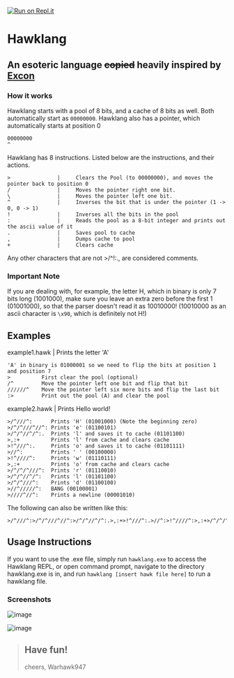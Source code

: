 [![Run on Repl.it](https://repl.it/badge/github/Warhawk947/hawklang)](https://repl.it/github/Warhawk947/hawklang)


# Hawklang
## An esoteric language ~~copied~~ heavily inspired by [Excon](https://esolangs.org/wiki/EXCON)

### How it works
Hawklang starts with a pool of 8 bits, and a cache of 8 bits as well. Both automatically start as `00000000`.
Hawklang also has a pointer, which automatically starts at position 0 
```
00000000
^
```



Hawklang has 8 instructions. Listed below are the instructions, and their actions.
```
>               |     Clears the Pool (to 00000000), and moves the pointer back to position 0
/               |     Moves the pointer right one bit.
\               |     Moves the pointer left one bit.
^               |     Inverses the bit that is under the pointer (1 -> 0, 0 -> 1)
!               |     Inverses all the bits in the pool
:               |     Reads the pool as a 8-bit integer and prints out the ascii value of it
.               |     Saves pool to cache
,               |     Dumps cache to pool
+               |     Clears cache
```
Any other characters that are not >/\^!:., are considered comments.

### Important Note
If you are dealing with, for example, the letter H, which in binary is only 7 bits long (1001000), 
make sure you leave an extra zero before the first 1 (01001000), so that the parser doesn't read it as 10010000!
(10010000 as an ascii character is `\x90`, which is definitely not H!)

## Examples

example1.hawk | Prints the letter 'A'
```
'A' in binary is 01000001 so we need to flip the bits at position 1 and position 7
>          First clear the pool (optional)
/^         Move the pointer left one bit and flip that bit
//////^    Move the pointer left six more bits and flip the last bit
:>         Print out the pool (A) and clear the pool
```



example2.hawk | Prints Hello world!
```
>/^///^:      Prints 'H' (01001000) (Note the beginning zero)
>/^/^///^//^: Prints 'e' (01100101)
>/^/^//^/^:.  Prints 'l' and saves it to cache (01101100)
>,:+          Prints 'l' from cache and clears cache
>!^///^:.     Prints 'o' and saves it to cache (01101111)
>//^:         Prints ' ' (00100000)
>!^////^:     Prints 'w' (01110111)
>,:+          Prints 'o' from cache and clears cache
>/^/^/^///^:  Prints 'r' (01110010)
>/^/^//^/^:   Prints 'l' (01101100)
>/^/^///^:    Prints 'd' (01100100)
>//^/////^:   BANG (00100001)
>////^//^:    Prints a newline (00001010)
```
The following can also be written like this:
```
>/^///^:>/^/^///^//^:>/^/^//^/^:.>,:+>!^///^:.>//^:>!^////^:>,:+>/^/^/^///^:>/^/^//^/^:>/^/^///^:>//^/////^:>////^//^:
```


## Usage Instructions
If you want to use the .exe file, simply run `hawklang.exe` to access the Hawklang REPL, or open command prompt,
navigate to the directory hawklang.exe is in, and run  `hawklang [insert hawk file here]` to run a hawklang file.

### Screenshots
![image](https://storage.googleapis.com/replit/images/1591915172564_691f4b4690d0176951cba04f829d37ac.png)


![image](https://storage.googleapis.com/replit/images/1591915234890_fc3931ac5ea8f5742d738f7f50ebd49c.png)

> ## Have fun!
> cheers, Warhawk947
